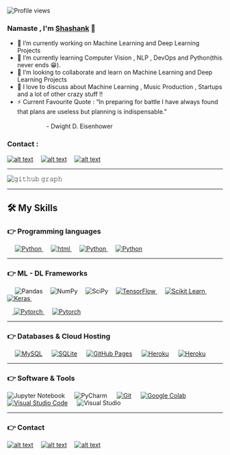 

<!--
**Shashank-Sundi/Shashank-Sundi** is a ✨ _special_ ✨ repository because its `README.md` (this file) appears on your GitHub profile.

Here are some ideas to get you started:

- 🔭 I’m currently working on ...
- 🌱 I’m currently learning ...
- 👯 I’m looking to collaborate on ...
- 🤔 I’m looking for help with ...
- 💬 Ask me about ...
- 📫 How to reach me: ...
- 😄 Pronouns: ...
- ⚡ Fun fact: ...
-->
![Profile views](https://gpvc.arturio.dev/Shashank-Sundi)
 ### Namaste , I'm <a href="https://shashank-sundi.github.io/" target=”_blank”>Shashank</a> 👋

- 🔭 I’m currently working on Machine Learning and Deep Learning Projects
- 🌱 I’m currently learning Computer Vision , NLP , DevOps and Python(this never ends 😁).
- 👯 I’m looking to collaborate and learn on  Machine Learning and Deep Learning Projects
- 💬 I love to discuss about Machine Learning , Music Production , Startups and a lot of other crazy stuff !!
- ⚡ Current Favourite Quote :  “In preparing for battle I have always found that plans are useless but planning is indispensable.”
   &emsp;  &emsp; &emsp; &emsp; &emsp; &emsp; &emsp; &emsp; &emsp; &emsp; &emsp; &emsp; &emsp; &emsp; &emsp;&emsp;  &emsp; &emsp; &emsp; &emsp; &emsp; &emsp; &emsp; &emsp; &emsp; &emsp; &emsp; &emsp; &emsp; &emsp;&emsp; &emsp; &emsp; &emsp; &emsp; &emsp; &emsp; &emsp;- Dwight D. Eisenhower


<p>

### Contact :

<a href="https://www.linkedin.com/in/shashank-sundi-4b78561b1"> ![alt text](https://img.shields.io/badge/linkedin-%230077B5.svg?style=for-the-badge&logo=linkedin&logoColor=white)</a>&emsp;
<a href="https://www.instagram.com/shashank_sundi13/">![alt text](https://img.shields.io/badge/Shashank_Sundi-%23E4405F.svg?style=for-the-badge&logo=Instagram&logoColor=white)</a>&emsp;
<a href="mailto:sundi.sn@gmail.com">![alt text](https://img.shields.io/badge/Gmail-D14836?style=for-the-badge&logo=gmail&logoColor=white)</a>

<hr>

![𝚐𝚒𝚝𝚑𝚞𝚋 𝚐𝚛𝚊𝚙𝚑](https://activity-graph.herokuapp.com/graph?username=Shashank-Sundi&area=true&theme=xcode&area_color=b273ff)



<hr>


## 🛠️ My Skills

### 👉 Programming languages

<p align="left"> 
  

 
&emsp;
<a href="https://python.org/">
    <img alt="Python" src="https://img.shields.io/badge/Python-FFD43B?style=for-the-badge&logo=python&logoColor=darkgreen"/>
  </a>
  &emsp;
<a href="https://www.java.com/en/">
    <img alt="html" src="https://img.shields.io/badge/HTML-239120?style=for-the-badge&logo=html5&logoColor=white"/>
  </a> &emsp;
  <a href="https://python.org/">
    <img alt="Python" src="https://img.shields.io/badge/CSS-FFD43B?&style=for-the-badge&logo=css3&logoColor=darkgreen"/>
  </a>&emsp;
  <a href="https://python.org/">
    <img alt="Python" src="https://img.shields.io/badge/C-00599C?style=for-the-badge&logo=c&logoColor=white"/>
  </a>

  
</p>
<hr>

### 👉 ML - DL Frameworks
<p align="left"> 

  &emsp; 
  ![Pandas](https://img.shields.io/badge/pandas-%23150458.svg?style=for-the-badge&logo=pandas&logoColor=white)&emsp;
  ![NumPy](https://img.shields.io/badge/numpy-%23013243.svg?style=for-the-badge&logo=numpy&logoColor=white)&emsp;
  ![SciPy](https://img.shields.io/badge/SciPy-%230C55A5.svg?style=for-the-badge&logo=scipy&logoColor=%white)&emsp;
  <a href="https://www.tensorflow.org/" target="_blank"> 
   <img alt="TensorFlow" src="https://img.shields.io/badge/TensorFlow-FF6F00?style=for-the-badge&logo=TensorFlow&logoColor=white">
  </a>   &emsp;
  <a href="https://scikit-learn.org/" target="_blank">
    <img alt="Scikit Learn" src="https://img.shields.io/badge/scikit_learn-F7931E?style=for-the-badge&logo=scikit-learn&logoColor=white">
  </a> &emsp;
  <a href="https://keras.io/" target="_blank"> 
    <img alt="Keras" src="https://img.shields.io/badge/Keras-D00000?style=for-the-badge&logo=Keras&logoColor=white"/>
  </a> 
  &emsp;&emsp;
  
  &nbsp;&nbsp;&nbsp;<a href="https://pytorch.org/" target="_blank"> 
    <img alt="Pytorch" src="https://img.shields.io/badge/PyTorch-EE4C2C?style=for-the-badge&logo=PyTorch&logoColor=white"/>
  </a> &emsp;
  <a href="https://pytorch.org/" target="_blank"> 
    <img alt="Pytorch" src="https://img.shields.io/badge/Flask-000000?style=for-the-badge&logo=flask&logoColor=white"/>
  </a>

</p>
<hr>

### 👉 Databases & Cloud Hosting
<p align="left">
  &emsp;
    <a href="https://www.mysql.com/"><img alt="MySQL" src="https://img.shields.io/badge/MySQL-00000F?style=for-the-badge&logo=mysql&logoColor=white"></a>
  &emsp;
    <a href="https://www.sqlite.org/"><img alt="SQLite" src ="https://img.shields.io/badge/SQLite-07405E?style=for-the-badge&logo=sqlite&logoColor=white"/></a>
  &emsp;
    <a href="https://www.github.com"><img alt="GitHub Pages" src="https://img.shields.io/badge/GitHub-100000?style=for-the-badge&logo=github&logoColor=white"></a>
  &emsp;
<a href="https://firebase.google.com/"><img alt="Heroku" src ="https://img.shields.io/badge/Heroku-430098?style=for-the-badge&logo=heroku&logoColor=white"></a>
 &emsp;
 <a href="https://firebase.google.com/"><img alt="Heroku" src ="https://img.shields.io/badge/MongoDB-4EA94B?style=for-the-badge&logo=mongodb&logoColor=white"></a>
 </p>

 </p>
 <hr>

 ### 👉 Software & Tools
 
<p>

![Jupyter Notebook](https://img.shields.io/badge/jupyter-%23FA0F00.svg?style=for-the-badge&logo=jupyter&logoColor=white)
  &emsp;
![PyCharm](https://img.shields.io/badge/pycharm-143?style=for-the-badge&logo=pycharm&logoColor=black&color=black&labelColor=green) &emsp;
    <a href="#"><img alt="Git" src="https://img.shields.io/badge/Git-F05032?style=for-the-badge&logo=git&logoColor=white"></a>
  &emsp;
    <a href="#"><img alt="Google Colab" src="https://img.shields.io/badge/Colab-F9AB00?style=for-the-badge&logo=googlecolab&color=525252"></a>
  &emsp;
    <a href="#"><img alt="Visual Studio Code" src="https://img.shields.io/badge/Visual_Studio_Code-0078D4?style=for-the-badge&logo=visual%20studio%20code&logoColor=white"></a>
  &emsp;
  ![Visual Studio](https://img.shields.io/badge/Visual%20Studio-5C2D91.svg?style=for-the-badge&logo=visual-studio&logoColor=white)

    
</p>

<hr>

### 👉 Contact 
<a href="https://www.linkedin.com/in/shashank-sundi-4b78561b1"> ![alt text](https://img.shields.io/badge/linkedin-%230077B5.svg?style=for-the-badge&logo=linkedin&logoColor=white)</a>&emsp;
<a href="https://www.instagram.com/shashank_sundi13/">![alt text](https://img.shields.io/badge/Shashank_Sundi-%23E4405F.svg?style=for-the-badge&logo=Instagram&logoColor=white)</a>&emsp;
<a href="mailto">![alt text](https://img.shields.io/badge/Gmail-D14836?style=for-the-badge&logo=gmail&logoColor=white)</a>


